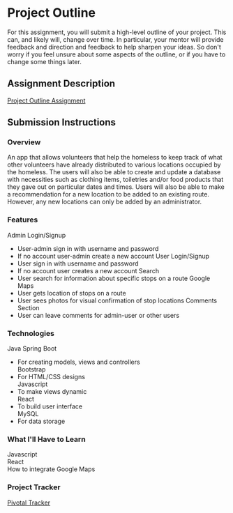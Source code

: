 # Project Outline
For this assignment, you will submit a high-level outline of your project. This can, and likely will, change over time. In particular, your mentor will provide feedback and direction and feedback to help sharpen your ideas. So don't worry if you feel unsure about some aspects of the outline, or if you have to change some things later.

## Assignment Description
[Project Outline Assignment](https://education.launchcode.org/liftoff/assignments/project-outline/)

## Submission Instructions

### Overview
An app that allows volunteers that help the homeless to keep track of what other volunteers have already distributed to various locations occupied by the homeless.  The users will also be able to create and update a database with necessities such as clothing items, toiletries and/or food products that they gave out on particular dates and times.  Users will also be able to make a recommendation for a new location to be added to an existing route.  However, any new locations can only be added by an administrator. 
### Features
Admin Login/Signup  
  - User-admin sign in with username and password
  - If no account user-admin create a new account
User Login/Signup 
  - User sign in with username and password  
  - If no account user creates a new account 
Search
  - User search for information about specific stops on a route 
Google Maps
  - User gets location of stops on a route
  - User sees photos for visual confirmation of stop locations
Comments Section  
  - User can leave comments for admin-user or other users
### Technologies
Java 
Spring Boot 
  - For creating models, views and controllers  
Bootstrap 
  - For HTML/CSS designs  
Javascript 
  - To make views dynamic  
React 
  - To build user interface   
MySQL 
  - For data storage 
### What I'll Have to Learn   
Javascript   
React    
How to integrate Google Maps
### Project Tracker
[Pivotal Tracker](https://www.pivotaltracker.com/n/projects/2185447)

